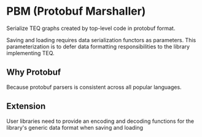 # PBM (Protobuf Marshaller)

Serialize TEQ graphs created by top-level code in protobuf format.

Saving and loading requires data serialization functors as parameters. This parameterization is to defer data formatting responsibilities to the library implementing TEQ.

## Why Protobuf

Because protobuf parsers is consistent across all popular languages.

## Extension

User libraries need to provide an encoding and decoding functions for the library's generic data format when saving and loading

